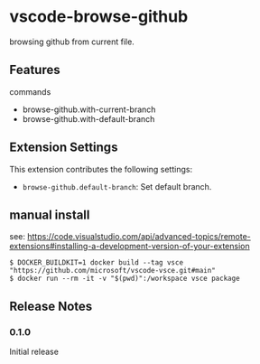 # vscode-browse-github 

browsing github from current file.

## Features

commands

- browse-github.with-current-branch
- browse-github.with-default-branch

## Extension Settings

This extension contributes the following settings:

* `browse-github.default-branch`: Set default branch.

## manual install

see: https://code.visualstudio.com/api/advanced-topics/remote-extensions#installing-a-development-version-of-your-extension

```console
$ DOCKER_BUILDKIT=1 docker build --tag vsce "https://github.com/microsoft/vscode-vsce.git#main"
$ docker run --rm -it -v "$(pwd)":/workspace vsce package
```

## Release Notes

### 0.1.0

Initial release
